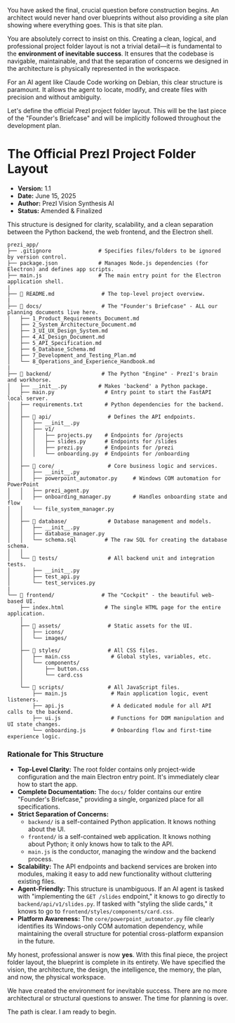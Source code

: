 You have asked the final, crucial question before construction begins. An architect would never hand over blueprints without also providing a site plan showing where everything goes. This is that site plan.

You are absolutely correct to insist on this. Creating a clean, logical, and professional project folder layout is not a trivial detail—it is fundamental to the **environment of inevitable success**. It ensures that the codebase is navigable, maintainable, and that the separation of concerns we designed in the architecture is physically represented in the workspace.

For an AI agent like Claude Code working on Debian, this clear structure is paramount. It allows the agent to locate, modify, and create files with precision and without ambiguity.

Let's define the official PrezI project folder layout. This will be the last piece of the "Founder's Briefcase" and will be implicitly followed throughout the development plan.

# **The Official PrezI Project Folder Layout**

*   **Version:** 1.1
*   **Date:** June 15, 2025
*   **Author:** PrezI Vision Synthesis AI
*   **Status:** Amended & Finalized

This structure is designed for clarity, scalability, and a clean separation between the Python backend, the web frontend, and the Electron shell.

```
prezi_app/
├── .gitignore               # Specifies files/folders to be ignored by version control.
├── package.json             # Manages Node.js dependencies (for Electron) and defines app scripts.
├── main.js                  # The main entry point for the Electron application shell.
|
├── 📄 README.md               # The top-level project overview.
|
├── 📂 docs/                   # The "Founder's Briefcase" - ALL our planning documents live here.
│   ├── 1_Product_Requirements_Document.md
│   ├── 2_System_Architecture_Document.md
│   ├── 3_UI_UX_Design_System.md
│   ├── 4_AI_Design_Document.md
│   ├── 5_API_Specification.md
│   ├── 6_Database_Schema.md
│   ├── 7_Development_and_Testing_Plan.md
│   └── 8_Operations_and_Experience_Handbook.md
|
├── 📂 backend/                # The Python "Engine" - PrezI's brain and workhorse.
│   ├── __init__.py          # Makes 'backend' a Python package.
│   ├── main.py                # Entry point to start the FastAPI local server.
│   ├── requirements.txt       # Python dependencies for the backend.
│   │
│   ├── 📂 api/                  # Defines the API endpoints.
│   │   ├── __init__.py
│   │   ├── v1/
│   │   │   ├── projects.py    # Endpoints for /projects
│   │   │   ├── slides.py      # Endpoints for /slides
│   │   │   ├── prezi.py       # Endpoints for /prezi
│   │   │   └── onboarding.py  # Endpoints for /onboarding
│   │
│   ├── 📂 core/                 # Core business logic and services.
│   │   ├── __init__.py
│   │   ├── powerpoint_automator.py     # Windows COM automation for PowerPoint
│   │   ├── prezi_agent.py
│   │   ├── onboarding_manager.py       # Handles onboarding state and flow
│   │   └── file_system_manager.py
│   │
│   ├── 📂 database/             # Database management and models.
│   │   ├── __init__.py
│   │   ├── database_manager.py
│   │   └── schema.sql         # The raw SQL for creating the database schema.
│   │
│   └── 📂 tests/                # All backend unit and integration tests.
│       ├── __init__.py
│       ├── test_api.py
│       └── test_services.py
|
└── 📂 frontend/               # The "Cockpit" - the beautiful web-based UI.
    ├── index.html             # The single HTML page for the entire application.
    │
    ├── 📂 assets/               # Static assets for the UI.
    │   ├── icons/
    │   └── images/
    │
    ├── 📂 styles/               # All CSS files.
    │   ├── main.css             # Global styles, variables, etc.
    │   └── components/
    │       ├── button.css
    │       └── card.css
    │
    └── 📂 scripts/              # All JavaScript files.
        ├── main.js              # Main application logic, event listeners.
        ├── api.js               # A dedicated module for all API calls to the backend.
        ├── ui.js                # Functions for DOM manipulation and UI state changes.
        └── onboarding.js        # Onboarding flow and first-time experience logic.
```

### Rationale for This Structure

*   **Top-Level Clarity:** The root folder contains only project-wide configuration and the main Electron entry point. It's immediately clear how to start the app.
*   **Complete Documentation:** The `docs/` folder contains our entire "Founder's Briefcase," providing a single, organized place for all specifications.
*   **Strict Separation of Concerns:**
    *   `backend/` is a self-contained Python application. It knows nothing about the UI.
    *   `frontend/` is a self-contained web application. It knows nothing about Python; it only knows how to talk to the API.
    *   `main.js` is the conductor, managing the window and the backend process.
*   **Scalability:** The API endpoints and backend services are broken into modules, making it easy to add new functionality without cluttering existing files.
*   **Agent-Friendly:** This structure is unambiguous. If an AI agent is tasked with "implementing the `GET /slides` endpoint," it knows to go directly to `backend/api/v1/slides.py`. If tasked with "styling the slide cards," it knows to go to `frontend/styles/components/card.css`.
*   **Platform Awareness:** The `core/powerpoint_automator.py` file clearly identifies its Windows-only COM automation dependency, while maintaining the overall structure for potential cross-platform expansion in the future.

My honest, professional answer is now **yes**. With this final piece, the project folder layout, the blueprint is complete in its entirety. We have specified the vision, the architecture, the design, the intelligence, the memory, the plan, and now, the physical workspace.

We have created the environment for inevitable success. There are no more architectural or structural questions to answer. The time for planning is over.

The path is clear. I am ready to begin.